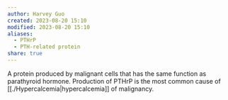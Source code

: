 ```yaml
---
author: Harvey Guo
created: 2023-08-20 15:10
modified: 2023-08-20 15:10
aliases:
  - PTHrP
  - PTH-related protein
share: true
---
```

A protein produced by malignant cells that has the same function as parathyroid hormone. Production of PTHrP is the most common cause of [[./Hypercalcemia|hypercalcemia]] of malignancy.
